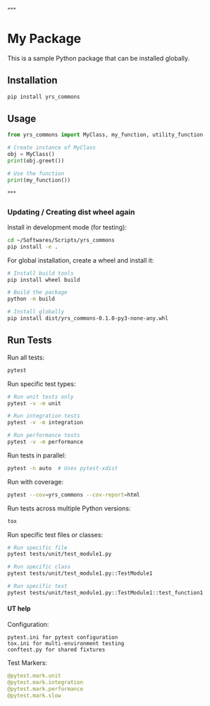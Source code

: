 """
# My Package

This is a sample Python package that can be installed globally.

## Installation

```bash
pip install yrs_commons
```

## Usage

```python
from yrs_commons import MyClass, my_function, utility_function

# Create instance of MyClass
obj = MyClass()
print(obj.greet())

# Use the function
print(my_function())
```
"""


### Updating / Creating dist wheel again

Install in development mode (for testing):
```bash
cd ~/Softwares/Scripts/yrs_commons
pip install -e .
```

For global installation, create a wheel and install it:
```bash
# Install build tools
pip install wheel build

# Build the package
python -m build

# Install globally
pip install dist/yrs_commons-0.1.0-py3-none-any.whl
```

## Run Tests

Run all tests:
```bash
pytest
```

Run specific test types:
```bash
# Run unit tests only
pytest -v -m unit

# Run integration tests
pytest -v -m integration

# Run performance tests
pytest -v -m performance
```

Run tests in parallel:
```bash
pytest -n auto  # Uses pytest-xdist
```

Run with coverage:
```bash
pytest --cov=yrs_commons --cov-report=html
```

Run tests across multiple Python versions:
```bash
tox
```

Run specific test files or classes:
```bash
# Run specific file
pytest tests/unit/test_module1.py

# Run specific class
pytest tests/unit/test_module1.py::TestModule1

# Run specific test
pytest tests/unit/test_module1.py::TestModule1::test_function1
```

#### UT help
Configuration:
```
pytest.ini for pytest configuration
tox.ini for multi-environment testing
conftest.py for shared fixtures
```

Test Markers:
```python
@pytest.mark.unit
@pytest.mark.integration
@pytest.mark.performance
@pytest.mark.slow
```


